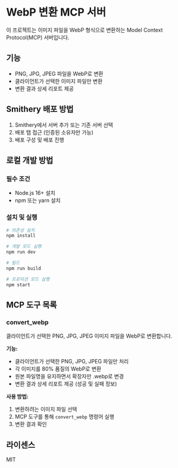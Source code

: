 # WebP 변환 MCP 서버

이 프로젝트는 이미지 파일을 WebP 형식으로 변환하는 Model Context Protocol(MCP) 서버입니다.

## 기능

- PNG, JPG, JPEG 파일을 WebP로 변환
- 클라이언트가 선택한 이미지 파일만 변환
- 변환 결과 상세 리포트 제공

## Smithery 배포 방법

1. Smithery에서 서버 추가 또는 기존 서버 선택
2. 배포 탭 접근 (인증된 소유자만 가능)
3. 배포 구성 및 배포 진행

## 로컬 개발 방법

### 필수 조건

- Node.js 16+ 설치
- npm 또는 yarn 설치

### 설치 및 실행

```bash
# 의존성 설치
npm install

# 개발 모드 실행
npm run dev

# 빌드
npm run build

# 프로덕션 모드 실행
npm start
```

## MCP 도구 목록

### convert_webp

클라이언트가 선택한 PNG, JPG, JPEG 이미지 파일을 WebP로 변환합니다.

**기능:**

- 클라이언트가 선택한 PNG, JPG, JPEG 파일만 처리
- 각 이미지를 80% 품질의 WebP로 변환
- 원본 파일명을 유지하면서 확장자만 .webp로 변경
- 변환 결과 상세 리포트 제공 (성공 및 실패 정보)

**사용 방법:**

1. 변환하려는 이미지 파일 선택
2. MCP 도구를 통해 `convert_webp` 명령어 실행
3. 변환 결과 확인

## 라이센스

MIT
